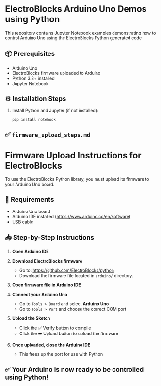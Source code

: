 
# ElectroBlocks Arduino Uno Demos using Python

This repository contains Jupyter Notebook examples demonstrating how to control Arduino Uno  using the ElectroBlocks Python generated code
## 📦 Prerequisites

- Arduino Uno
- ElectroBlocks firmware uploaded to Arduino
- Python 3.8+ installed
- Jupyter Notebook

## ⚙️ Installation Steps

1. Install Python and Jupyter (if not installed):
   ```bash
   pip install notebook

## ✅ `firmware_upload_steps.md`


# Firmware Upload Instructions for ElectroBlocks

To use the ElectroBlocks Python library, you must upload its firmware to your Arduino Uno board.

## 🔧 Requirements

- Arduino Uno board
- Arduino IDE installed (https://www.arduino.cc/en/software)
- USB cable

## 📥 Step-by-Step Instructions

1. **Open Arduino IDE**

2. **Download ElectroBlocks firmware**
   - Go to: https://github.com/ElectroBlocks/python
   - Download the firmware file located in `arduino/` directory.

3. **Open firmware file  in Arduino IDE**

4. **Connect your Arduino Uno**
   - Go to `Tools > Board` and select **Arduino Uno**
   - Go to `Tools > Port` and choose the correct COM port

5. **Upload the Sketch**
   - Click the ✅ Verify button to compile
   - Click the ➡️ Upload button to upload the firmware

6. **Once uploaded, close the Arduino IDE**
   - This frees up the port for use with Python

## ✅ Your Arduino is now ready to be controlled using Python!
